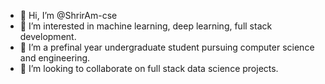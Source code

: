 - 👋 Hi, I’m @ShrirAm-cse
- 👀 I’m interested in machine learning, deep learning, full stack development.
- 🌱 I’m a prefinal year undergraduate student pursuing computer science and engineering.
- 💞️ I’m looking to collaborate on full stack data science projects.

<!---
ShrirAm-cse/ShrirAm-cse is a ✨ special ✨ repository because its `README.md` (this file) appears on your GitHub profile.
You can click the Preview link to take a look at your changes.
--->
